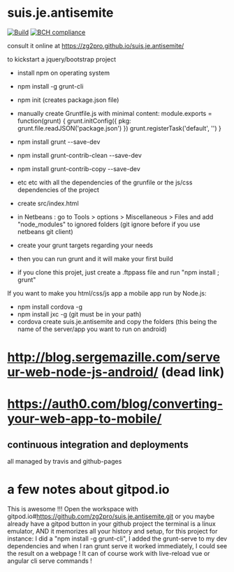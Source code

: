# suis.je.antisemite

[![Build](https://travis-ci.com/zg2pro/suis.je.antisemite.svg?branch=master)](https://travis-ci.com/zg2pro/suis.je.antisemite)
[![BCH compliance](https://bettercodehub.com/edge/badge/zg2pro/suis.je.antisemite?branch=master)](https://bettercodehub.com/)


consult it online at https://zg2pro.github.io/suis.je.antisemite/

to kickstart a jquery/bootstrap project
 - install npm on operating system
 - npm install -g grunt-cli
 - npm init (creates package.json file)
 - manually create Gruntfile.js with minimal content: 
 module.exports = function(grunt) {
	grunt.initConfig({
             pkg: grunt.file.readJSON('package.json')
        })
	grunt.registerTask('default', '') 
}
 - npm install grunt --save-dev
 - npm install grunt-contrib-clean --save-dev
 - npm install grunt-contrib-copy --save-dev
 - etc etc with all the dependencies of the grunfile or the js/css dependencies of the project 
 - create src/index.html
 - in Netbeans : go to Tools > options > Miscellaneous > Files and add "node_modules" to ignored folders (git ignore before if you use netbeans git client)
 - create your grunt targets regarding your needs
 - then you can run grunt and it will make your first build


 - if you clone this projet, just create a .ftppass file and run "npm install ; grunt"


If you want to make you html/css/js app a mobile app run by Node.js:
 - npm install cordova -g
 - npm install jxc -g (git must be in your path)
 - cordova create suis.je.antisemite and copy the folders (this being the name of the server/app you want to run on android)

# http://blog.sergemazille.com/serveur-web-node-js-android/ (dead link)
# https://auth0.com/blog/converting-your-web-app-to-mobile/

## continuous integration and deployments
all managed by travis and github-pages

# a few notes about gitpod.io

This is awesome !!!
Open the workspace with gitpod.io#https://github.com/zg2pro/suis.je.antisemite.git or you maybe already have a gitpod button in your github project
the terminal is a linux emulator, AND it memorizes all your history and setup, for this project for instance:
I did a "npm install -g grunt-cli", I added the grunt-serve to my dev dependencies and when I ran grunt serve it worked immediately, 
I could see the result on a webpage ! It can of course work with live-reload vue or angular cli serve commands !
